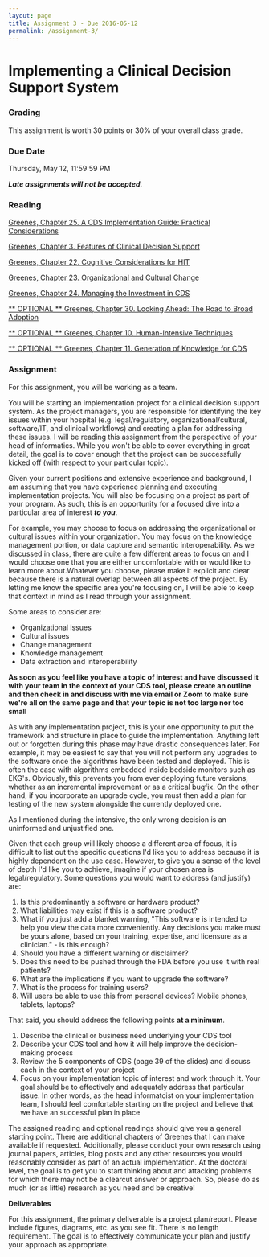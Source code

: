 ```yaml
---
layout: page
title: Assignment 3 - Due 2016-05-12
permalink: /assignment-3/
---
```


# Implementing a Clinical Decision Support System #

### Grading ###

This assignment is worth 30 points or 30% of your overall class grade.

### Due Date ###

Thursday, May 12, 11:59:59 PM

***Late assignments will not be accepted.***

### Reading ###

[Greenes, Chapter 25. A CDS Implementation Guide: Practical Considerations](/pdfs/greenes/Chapter25.pdf)

[Greenes, Chapter 3.  Features of Clinical Decision Support](/pdfs/greenes/Chapter3.pdf)

[Greenes, Chapter 22. Cognitive Considerations for HIT](/pdfs/greenes/Chapter22.pdf)

[Greenes, Chapter 23. Organizational and Cultural Change](/pdfs/greenes/Chapter23.pdf)

[Greenes, Chapter 24. Managing the Investment in CDS](/pdfs/greenes/Chapter24.pdf)

[** OPTIONAL ** Greenes, Chapter 30. Looking Ahead: The Road to Broad Adoption](/pdfs/greenes/Chapter30.pdf)

[** OPTIONAL ** Greenes, Chapter 10. Human-Intensive Techniques](/pdfs/greenes/Chapter10.pdf)

[** OPTIONAL ** Greenes, Chapter 11. Generation of Knowledge for CDS](/pdfs/greenes/Chapter11.pdf)

### Assignment ###

For this assignment, you will be working as a team.

You will be starting an implementation project for a clinical decision support
system.  As the project managers, you are responsible for identifying the key
issues within your hospital (e.g. legal/regulatory, organizational/cultural,
software/IT, and clinical workflows) and creating a plan for addressing these
issues.  I will be reading this assignment from the perspective of your head of
informatics.  While you won't be able to cover everything in great detail, the
goal is to cover enough that the project can be successfully kicked off (with
respect to your particular topic).

Given your current positions and extensive experience and background, I am
assuming that you have experience planning and executing implementation
projects.  You will also be focusing on a project as part of your program.  As
such, this is an opportunity for a focused dive into a particular area of
interest ***to you***.

For example, you may choose to focus on addressing the organizational or
cultural issues within your organization.  You may focus on the knowledge
management portion, or data capture and semantic interoperability.  As we
discussed in class, there are quite a few different areas to focus on and I
would choose one that you are either uncomfortable with or would like to learn
more about.Whatever you choose, please make it explicit and clear because there
is a natural overlap between all aspects of the project.  By letting me know
the specific area you're focusing on, I will be able to keep that context in
mind as I read through your assignment.

Some areas to consider are:

- Organizational issues
- Cultural issues
- Change management
- Knowledge management
- Data extraction and interoperability

**As soon as you feel like you have a topic of interest and have discussed it
with your team in the context of your CDS tool, please create an outline and
then check in and discuss with me via email or Zoom to make sure we're all on
the same page and that your topic is not too large nor too small**

As with any implementation project, this is your one opportunity to put the
framework and structure in place to guide the implementation.  Anything left
out or forgotten during this phase may have drastic consequences later.  For
example, it may be easiest to say that you will not perform any upgrades to the
software once the algorithms have been tested and deployed.  This is often the
case with algorithms embedded inside bedside monitors such as EKG's.
Obviously, this prevents you from ever deploying future versions, whether as an
incremental improvement or as a critical bugfix.  On the other hand, if you
incorporate an upgrade cycle, you must then add a plan for testing of the new
system alongside the currently deployed one.

As I mentioned during the intensive, the only wrong decision is an uninformed
and unjustified one.

Given that each group will likely choose a different area of focus, it is
difficult to list out the specific questions I'd like you to address because it
is highly dependent on the use case.  However, to give you a sense of the level
of depth I'd like you to achieve, imagine if your chosen area is
legal/regulatory.  Some questions you would want to address (and justify) are:

1. Is this predominantly a software or hardware product?
2. What liabilities may exist if this is a software product?
3. What if you just add a blanket warning, "This software is intended to help
   you view the data more conveniently.  Any decisions you make must be yours
   alone, based on your training, expertise, and licensure as a clinician." - is
   this enough?
4. Should you have a different warning or disclaimer?
5. Does this need to be pushed through the FDA before you use it with real
   patients?
6. What are the implications if you want to upgrade the software?
7. What is the process for training users?
8. Will users be able to use this from personal devices?  Mobile phones,
   tablets, laptops?

That said, you should address the following points **at a minimum**.

1. Describe the clinical or business need underlying your CDS tool
2. Describe your CDS tool and how it will help improve the decision-making process
3. Review the 5 components of CDS (page 39 of the slides) and discuss each in
   the context of your project
4. Focus on your implementation topic of interest and work through it.  Your
   goal should be to effectively and adequately address that particular issue.  In
   other words, as the head informatcist on your implementation team, I should
   feel comfortable starting on the project and believe that we have an successful
   plan in place

The assigned reading and optional readings should give you a general starting
point.  There are additional chapters of Greenes that I can make available if
requested.  Additionally, please conduct your own research using journal
papers, articles, blog posts and any other resources you would reasonably
consider as part of an actual implementation.  At the doctoral level, the goal
is to get you to start thinking about and attacking problems for which there
may not be a clearcut answer or approach.  So, please do as much (or as little)
research as you need and be creative!

**Deliverables**

For this assignment, the primary deliverable is a project plan/report.  Please
include figures, diagrams, etc. as you see fit.  There is no length
requirement.  The goal is to effectively communicate your plan and justify your
approach as appropriate.
